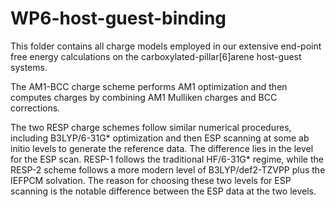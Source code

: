 # WP6-host-guest-binding
This folder contains all charge models employed in our extensive end-point free energy calculations on the carboxylated-pillar[6]arene host-guest systems. 



The AM1-BCC charge scheme performs AM1 optimization and then computes charges by combining AM1 Mulliken charges and BCC corrections. 

The two RESP charge schemes follow similar numerical procedures, including B3LYP/6-31G* optimization and then ESP scanning at some ab initio levels to generate the reference data. The difference lies in the level for the ESP scan. RESP-1 follows the traditional HF/6-31G* regime, while the RESP-2 scheme follows a more modern level of B3LYP/def2-TZVPP plus the IEFPCM solvation. The reason for choosing these two levels for ESP scanning is the notable difference between the ESP data at the two levels.  

